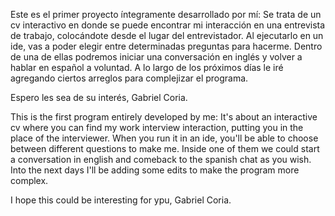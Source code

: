 Este es el primer proyecto íntegramente desarrollado por mí: Se trata de un cv interactivo en donde se puede encontrar mi interacción en una entrevista de trabajo,
colocándote desde el lugar del entrevistador. Al ejecutarlo en un ide, vas a poder elegir entre determinadas preguntas para hacerme. Dentro de una de ellas podremos
iniciar una conversación en inglés y volver a hablar en español a voluntad.
A lo largo de los próximos días le iré agregando ciertos arreglos para complejizar el programa.

Espero les sea de su interés,
Gabriel Coria.

This is the first program entirely developed by me: It's about an interactive cv where you can find my work interview interaction, putting you in the place of the interviewer. When you run it in an ide, you'll be able to choose between different questions to make me. Inside one of them we could start a conversation in english and comeback to the spanish chat as you wish.
Into the next days I'll be adding some edits to make the program more complex.

I hope this could be interesting for ypu,
Gabriel Coria.
